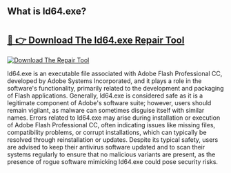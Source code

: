 ## What is ld64.exe? 

# <h2><a href="https://exedetect.com/download.php?ld64.exe">🔗 👉 Download The ld64.exe Repair Tool</a></h2>

[![Download The Repair Tool](https://exedetect.com/download-button.jpg)](https://exedetect.com/download.php?ld64.exe)

ld64.exe is an executable file associated with Adobe Flash Professional CC, developed by Adobe Systems Incorporated, and it plays a role in the software's functionality, primarily related to the development and packaging of Flash applications. Generally, ld64.exe is considered safe as it is a legitimate component of Adobe's software suite; however, users should remain vigilant, as malware can sometimes disguise itself with similar names. Errors related to ld64.exe may arise during installation or execution of Adobe Flash Professional CC, often indicating issues like missing files, compatibility problems, or corrupt installations, which can typically be resolved through reinstallation or updates. Despite its typical safety, users are advised to keep their antivirus software updated and to scan their systems regularly to ensure that no malicious variants are present, as the presence of rogue software mimicking ld64.exe could pose security risks.
